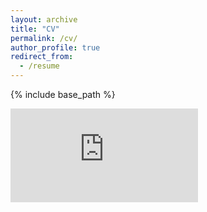 ```yaml
---
layout: archive
title: "CV"
permalink: /cv/
author_profile: true
redirect_from:
  - /resume
---
```


{% include base_path %}

<embed src="https://github.com/tseidl/timoseidl/raw/master/CV_Timo_Seidl.pdf"/>


